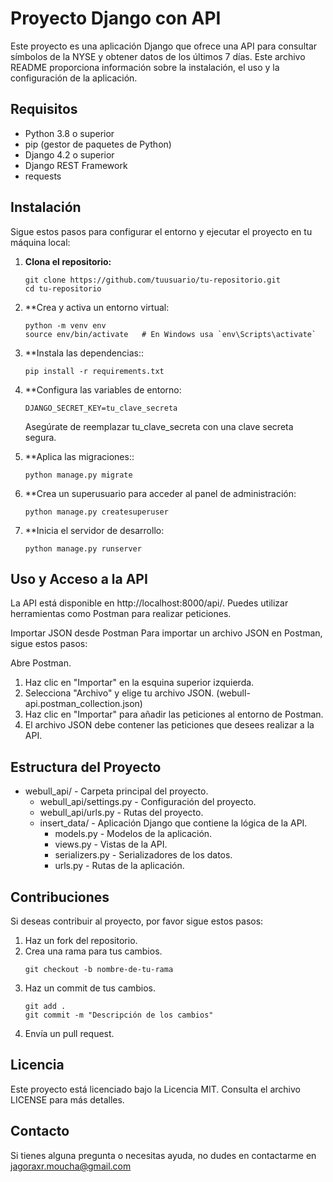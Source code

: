 # Proyecto Django con API

Este proyecto es una aplicación Django que ofrece una API para consultar símbolos de la NYSE y obtener datos de los últimos 7 días. Este archivo README proporciona información sobre la instalación, el uso y la configuración de la aplicación.

## Requisitos

- Python 3.8 o superior
- pip (gestor de paquetes de Python)
- Django 4.2 o superior
- Django REST Framework
- requests

## Instalación

Sigue estos pasos para configurar el entorno y ejecutar el proyecto en tu máquina local:

1. **Clona el repositorio:**

   ```
   git clone https://github.com/tuusuario/tu-repositorio.git
   cd tu-repositorio
   ```
2. **Crea y activa un entorno virtual:

    ```
    python -m venv env
    source env/bin/activate   # En Windows usa `env\Scripts\activate`
    ```

3. **Instala las dependencias::

    ```
    pip install -r requirements.txt
    ```

4. **Configura las variables de entorno:

    ```
    DJANGO_SECRET_KEY=tu_clave_secreta
    ```
    Asegúrate de reemplazar tu_clave_secreta con una clave secreta segura.

5. **Aplica las migraciones::

    ```
    python manage.py migrate
    ```

6. **Crea un superusuario para acceder al panel de administración:

    ```
    python manage.py createsuperuser
    ```

7. **Inicia el servidor de desarrollo:

    ```
    python manage.py runserver
    ```

## Uso y Acceso a la API
La API está disponible en http://localhost:8000/api/. Puedes utilizar herramientas como Postman para realizar peticiones.

Importar JSON desde Postman
Para importar un archivo JSON en Postman, sigue estos pasos:

Abre Postman.
1. Haz clic en "Importar" en la esquina superior izquierda.
2. Selecciona "Archivo" y elige tu archivo JSON. (webull-api.postman_collection.json)
3. Haz clic en "Importar" para añadir las peticiones al entorno de Postman.
4. El archivo JSON debe contener las peticiones que desees realizar a la API.

## Estructura del Proyecto
- webull_api/ - Carpeta principal del proyecto.
    - webull_api/settings.py - Configuración del proyecto.
    - webull_api/urls.py - Rutas del proyecto.
    - insert_data/ - Aplicación Django que contiene la lógica de la API.
        - models.py - Modelos de la aplicación.
        - views.py - Vistas de la API.
        - serializers.py - Serializadores de los datos.
        - urls.py - Rutas de la aplicación.

## Contribuciones
  Si deseas contribuir al proyecto, por favor sigue estos pasos:

  1. Haz un fork del repositorio.
  2. Crea una rama para tus cambios.
     ```
     git checkout -b nombre-de-tu-rama
     ```
  4. Haz un commit de tus cambios.
     ```
     git add .
     git commit -m "Descripción de los cambios"
     ```
  6. Envía un pull request.

## Licencia
  Este proyecto está licenciado bajo la Licencia MIT. Consulta el archivo LICENSE para más detalles.

## Contacto
  Si tienes alguna pregunta o necesitas ayuda, no dudes en contactarme en jagoraxr.moucha@gmail.com
